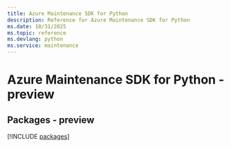 ```yaml
---
title: Azure Maintenance SDK for Python
description: Reference for Azure Maintenance SDK for Python
ms.date: 10/31/2025
ms.topic: reference
ms.devlang: python
ms.service: maintenance
---
```

# Azure Maintenance SDK for Python - preview
## Packages - preview
[!INCLUDE [packages](maintenance-index.md)]